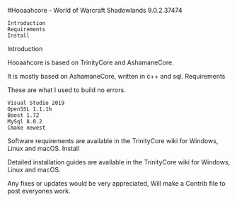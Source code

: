 #Hooaahcore - World of Warcraft Shadowlands 9.0.2.37474

    Introduction
    Requirements
    Install

Introduction

Hooaahcore is based on TrinityCore and AshamaneCore.

It is mostly based on AshamaneCore, written in c++ and sql.
Requirements

These are what I used to build no errors.

    Visual Studio 2019
    OpenSSL 1.1.1h
    Boost 1.72
    MySql 8.0.2
    Cmake newest

Software requirements are available in the TrinityCore wiki for Windows, Linux and macOS.
Install

Detailed installation guides are available in the TrinityCore wiki for Windows, Linux and macOS.

Any fixes or updates would be very appreciated, Will make a Contrib file to post everyones work.
